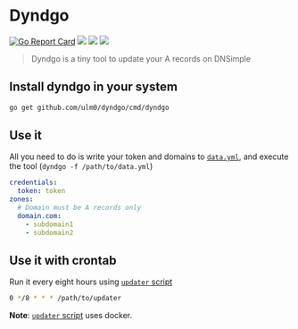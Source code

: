 # Dyndgo

[![Go Report Card](https://goreportcard.com/badge/github.com/ulm0/dyndgo)](https://goreportcard.com/report/github.com/ulm0/dyndgo) [![](https://godoc.org/github.com/ulm0/dyndgo?status.svg)](http://godoc.org/github.com/ulm0/dyndgo) [![](https://images.microbadger.com/badges/image/ulm0/dyndgo.svg)](https://microbadger.com/images/ulm0/dyndgo "Get your own image badge on microbadger.com") [![](https://images.microbadger.com/badges/version/ulm0/dyndgo.svg)](https://microbadger.com/images/ulm0/dyndgo "Get your own version badge on microbadger.com") 

> Dyndgo is a tiny tool to update your A records on DNSimple

## Install dyndgo in your system

```sh
go get github.com/ulm0/dyndgo/cmd/dyndgo
```

## Use it

All you need to do is write your token and domains to [`data.yml`](data.yml), and execute the tool (`dyndgo -f /path/to/data.yml`)

```yaml
credentials:
  token: token
zones:
  # Domain must be A records only
  domain.com:
    - subdomain1
    - subdomain2
```

## Use it with crontab

Run it every eight hours using [`updater` script](updater)

```sh
0 */8 * * * /path/to/updater
```

**Note**: [`updater` script](updater) uses docker.